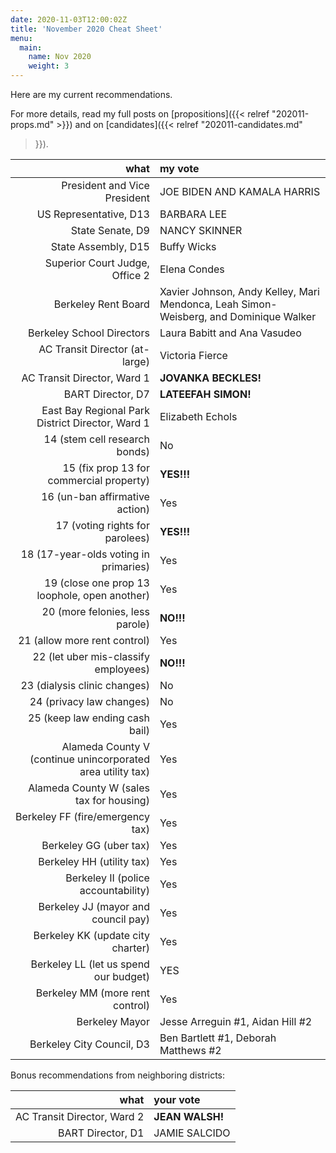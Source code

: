 ```yaml
---
date: 2020-11-03T12:00:02Z
title: 'November 2020 Cheat Sheet'
menu:
  main:
    name: Nov 2020
    weight: 3
---
```


Here are my current recommendations.

For more details, read my full posts on [propositions]({{< relref
"202011-props.md" >}}) and on [candidates]({{< relref "202011-candidates.md"
>}}).

<!--more-->

what|my vote
--:|:-----
President and Vice President | JOE BIDEN AND KAMALA HARRIS
US Representative, D13 | BARBARA LEE
State Senate, D9 | NANCY SKINNER
State Assembly, D15 | Buffy Wicks
Superior Court Judge, Office 2 | Elena Condes
Berkeley Rent Board | Xavier Johnson, Andy Kelley, Mari Mendonca, Leah Simon-Weisberg, and Dominique Walker
Berkeley School Directors | Laura Babitt and Ana Vasudeo
AC Transit Director (at-large) | Victoria Fierce
AC Transit Director, Ward 1 | **JOVANKA BECKLES!**
BART Director, D7 | **LATEEFAH SIMON!**
East Bay Regional Park District Director, Ward 1 | Elizabeth Echols
14 (stem cell research bonds) | No
15 (fix prop 13 for commercial property) | **YES!!!**
16 (un-ban affirmative action) | Yes
17 (voting rights for parolees) | **YES!!!**
18 (17-year-olds voting in primaries) | Yes
19 (close one prop 13 loophole, open another) | Yes
20 (more felonies, less parole) | **NO!!!**
21 (allow more rent control) | Yes
22 (let uber mis-classify employees) | **NO!!!**
23 (dialysis clinic changes) | No
24 (privacy law changes) | No
25 (keep law ending cash bail) | Yes
Alameda County V (continue unincorporated area utility tax) | Yes
Alameda County W (sales tax for housing) | Yes
Berkeley FF (fire/emergency tax) | Yes
Berkeley GG (uber tax) | Yes
Berkeley HH (utility tax) | Yes
Berkeley II (police accountability) | Yes
Berkeley JJ (mayor and council pay) | Yes
Berkeley KK (update city charter) | Yes
Berkeley LL (let us spend our budget) | YES
Berkeley MM (more rent control) | Yes
Berkeley Mayor | Jesse Arreguin #1, Aidan Hill #2
Berkeley City Council, D3 | Ben Bartlett #1, Deborah Matthews #2

Bonus recommendations from neighboring districts:

what|your vote
--:|:-----
AC Transit Director, Ward 2 | **JEAN WALSH!**
BART Director, D1 | JAMIE SALCIDO
